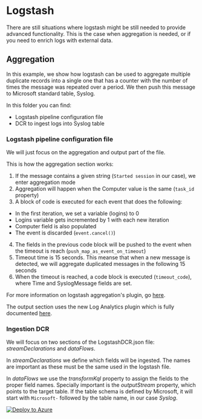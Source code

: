 # Logstash

There are still situations where logstash might be still needed to provide advanced functionality. This is the case when aggregation is needed, or if you need to enrich logs with external data.

## Aggregation

In this example, we show how logstash can be used to aggregate multiple duplicate records into a single one that has a counter with the number of times the message was repeated over a period. We then push this message to Microsoft standard table, Syslog.

In this folder you can find:

- Logstash pipeline configuration file
- DCR to ingest logs into Syslog table

### Logstash pipeline configuration file

We will just focus on the aggregation and output part of the file.

This is how the aggregation section works:

1. If the message contains a given string (```Started session``` in our case), we enter aggregation mode
2. Aggregation will happen when the Computer value is the same (```task_id``` property)
3. A block of code is executed for each event that does the following:
- In the first iteration, we set a variable (logins) to 0
- Logins variable gets incremented by 1 with each new iteration
- Computer field is also populated
- The event is discarded (```event.cancel()```)
4. The fields in the previous code block will be pushed to the event when the timeout is reach (```push_map_as_event_on_timeout```)
5. Timeout time is 15 seconds. This meanse that when a new message is detected, we will aggregate duplicated messages in the following 15 seconds
6. When the timeout is reached, a code block is executed (```timeout_code```), where Time and SyslogMessage fields are set. 

For more information on logstash aggregation's plugin, go [here](https://www.elastic.co/guide/en/logstash/current/plugins-filters-aggregate.html).

The output section uses the new Log Analytics plugin which is fully documented [here](placeholder).

### Ingestion DCR

We will focus on two sections of the LogstashDCR.json file: *streamDeclarations* and *dataFlows*.

In *streamDeclarations* we define which fields will be ingested. The names are important as these must be the same used in the logstash file.

In *dataFlows* we use the *transformKql* property to assign the fields to the proper field names. Specially important is the *outputStream* property, which points to the target table. If the table schema is defined by Microsoft, it will start with ```Microsoft-``` followed by the table name, in our case *Syslog*.

[![Deploy to Azure](https://aka.ms/deploytoazurebutton)](https://portal.azure.com/#create/Microsoft.Template/uri/https%3A%2F%2Fraw.githubusercontent.com%2Fjaviersoriano%2Fsentinel-transformations-library%2Fmain%2FLogstash%2FLogstashDCR.json)